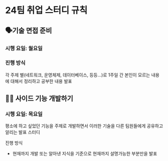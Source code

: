 # 24팀 취업 스터디 규칙

## 🗣️기술 면접 준비
### 시행 요일: 월요일
### 진행 방식

각 주제 별(네트워크, 운영체제, 데이터베이스, 등등…)로 1주일 간 본인이 모르는 내용에 대해서 정리하고 공부한 내용 발표

## 💪🏻 사이드 기능 개발하기
### 시행 요일: 목요일

평소에 하고 싶었던 기능을 주제로 개발하면서 이러한 기술을 다른 팀원들에게 공유하고 알리는 발표 스터디

진행 방식
- 현재까지 개발 또는 알아낸 지식을 기준으로 현재까지 설명가능한 부분만을 발표
